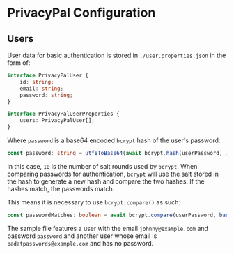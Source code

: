 # PrivacyPal Configuration

## Users

User data for basic authentication is stored in `./user.properties.json` in the form of:

```typescript
interface PrivacyPalUser {
    id: string;
    email: string;
    password: string;
}

interface PrivacyPalUserProperties {
    users: PrivacyPalUser[];
}
```

Where `password` is a base64 encoded `bcrypt` hash of the user's password:

```typescript
const password: string = utf8ToBase64(await bcrypt.hash(userPassword, 10));
```

In this case, `10` is the number of salt rounds used by `bcrypt`. When comparing passwords for authentication, `bcrypt` will use the salt stored in the hash to generate a new hash and compare the two hashes. If the hashes match, the passwords match.

This means it is necessary to use `bcrypt.compare()` as such:

```typescript
const passwordMatches: boolean = await bcrypt.compare(userPassword, base64ToUtf8(storedPassword));
```

The sample file features a user with the email `johnny@example.com` and password `password` and another user whose email is `badatpasswords@example.com` and has no password.
